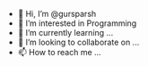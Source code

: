 - 👋 Hi, I’m @gursparsh
- 👀 I’m interested in Programming
- 🌱 I’m currently learning ...
- 💞️ I’m looking to collaborate on ...
- 📫 How to reach me ...

<!---
gursparsh/gursparsh is a ✨ special ✨ repository because its `README.md` (this file) appears on your GitHub profile.
You can click the Preview link to take a look at your changes.
--->
